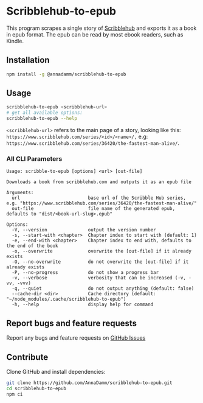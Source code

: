 # Scribblehub-to-epub

This program scrapes a single story of [Scribblehub](https://www.scribblehub.com)
and exports it as a book in epub format.
The epub can be read by most ebook readers, such as Kindle.

## Installation

```bash
npm install -g @annadamm/scribblehub-to-epub
```

## Usage

```bash
scribblehub-to-epub <scribblehub-url>
# get all available options:
scribblehub-to-epub --help
```

`<scribblehub-url>` refers to the main page of a story, looking like this: `https://www.scribblehub.com/series/<id>/<name>/,`
e.g: `https://www.scribblehub.com/series/36420/the-fastest-man-alive/`.

### All CLI Parameters

```text
Usage: scribble-to-epub [options] <url> [out-file]

Downloads a book from scribblehub.com and outputs it as an epub file

Arguments:
  url                         base url of the Scribble Hub series, e.g. "https://www.scribblehub.com/series/36420/the-fastest-man-alive/"
  out-file                    file name of the generated epub, defaults to "dist/<book-url-slug>.epub"

Options:
  -V, --version               output the version number
  -s, --start-with <chapter>  Chapter index to start with (default: 1)
  -e, --end-with <chapter>    Chapter index to end with, defaults to the end of the book
  -o, --overwrite             overwrite the [out-file] if it already exists
  -O, --no-overwrite          do not overwrite the [out-file] if it already exists
  -P, --no-progress           do not show a progress bar
  -v, --verbose               verbosity that can be increased (-v, -vv, -vvv)
  -q, --quiet                 do not output anything (default: false)
  --cache-dir <dir>           Cache directory (default: "~/node_modules/.cache/scribblehub-to-epub")
  -h, --help                  display help for command
```

## Report bugs and feature requests

Report any bugs and feature requests on [GitHub Issues](https://github.com/AnnaDamm/scribblehub-to-epub/issues)

## Contribute

Clone GitHub and install dependencies:

```bash
git clone https://github.com/AnnaDamm/scribblehub-to-epub.git
cd scribblehub-to-epub
npm ci
```
